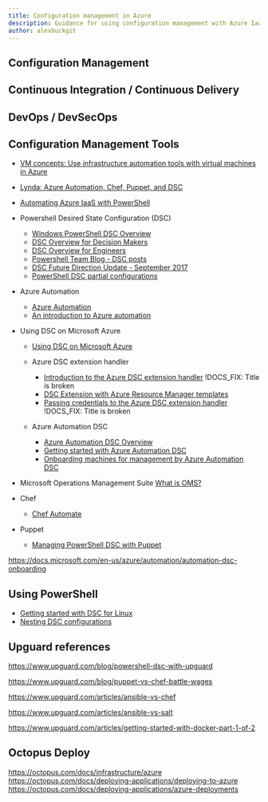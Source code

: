 ```yaml
---
title: Configuration management in Azure
description: Guidance for using configuration management with Azure IaaS
author: alexbuckgit
---
```


## Configuration Management

## Continuous Integration / Continuous Delivery

## DevOps / DevSecOps

## Configuration Management Tools

- [VM concepts: Use infrastructure automation tools with virtual machines in Azure](https://docs.microsoft.com/en-us/azure/virtual-machines/windows/infrastructure-automation)
- [Lynda: Azure Automation, Chef, Puppet, and DSC](https://www.lynda.com/Azure-tutorials/Azure-Automation-Chef-Puppet-Desired-State-Configuration-DSC/584484/669191-4.html)
- [Automating Azure IaaS with PowerShell](https://channel9.msdn.com/Events/Ignite/New-Zealand-2016/M346)

- Powershell Desired State Configuration (DSC)
	- [Windows PowerShell DSC Overview](https://docs.microsoft.com/en-us/powershell/dsc/overview)
	- [DSC Overview for Decision Makers](https://docs.microsoft.com/en-us/powershell/dsc/decisionmaker)
	- [DSC Overview for Engineers](https://docs.microsoft.com/en-us/powershell/dsc/dscforengineers)
	- [Powershell Team Blog - DSC posts](https://blogs.msdn.microsoft.com/powershell/tag/dsc/)
	- [DSC Future Direction Update - September 2017](https://blogs.msdn.microsoft.com/powershell/2017/09/12/dsc-future-direction-update/)
	- [PowerShell DSC partial configurations](https://docs.microsoft.com/en-us/powershell/dsc/partialconfigs)

- Azure Automation
	- [Azure Automation](https://docs.microsoft.com/en-us/azure/automation/)
	- [An introduction to Azure automation](https://docs.microsoft.com/en-us/azure/automation/automation-intro)

- Using DSC on Microsoft Azure
	- [Using DSC on Microsoft Azure](https://docs.microsoft.com/en-us/powershell/dsc/azuredsc)
	
	- Azure DSC extension handler
		- [Introduction to the Azure DSC extension handler](https://docs.microsoft.com/en-us/azure/virtual-machines/windows/extensions-dsc-overview)
			!DOCS_FIX: Title is broken
		- [DSC Extension with Azure Resource Manager templates](https://docs.microsoft.com/azure/virtual-machines/virtual-machines-windows-extensions-dsc-template)
		- [Passing credentials to the Azure DSC extension handler](https://docs.microsoft.com/azure/virtual-machines/virtual-machines-windows-extensions-dsc-credentials)
			!DOCS_FIX: Title is broken

	- Azure Automation DSC
		- [Azure Automation DSC Overview](https://docs.microsoft.com/en-us/azure/automation/automation-dsc-overview)
		- [Getting started with Azure Automation DSC](https://docs.microsoft.com/en-us/azure/automation/automation-dsc-getting-started)
		- [Onboarding machines for management by Azure Automation DSC](https://docs.microsoft.com/en-us/azure/automation/automation-dsc-onboarding)

- Microsoft Operations Management Suite
	[What is OMS?](https://docs.microsoft.com/en-us/azure/operations-management-suite/operations-management-suite-overview)

- Chef
	- [Chef Automate](https://pages.chef.io/rs/255-VFB-268/images/chef-Azure-datasheet-2017.pdf)

- Puppet
	- [Managing PowerShell DSC with Puppet](https://puppet.com/blog/managing-powershell-dsc-puppet)



https://docs.microsoft.com/en-us/azure/automation/automation-dsc-onboarding

## Using PowerShell





- [Getting started with DSC for Linux](https://docs.microsoft.com/en-us/powershell/dsc/lnxgettingstarted)
- [Nesting DSC configurations](https://docs.microsoft.com/en-us/powershell/dsc/compositeconfigs)







## Upguard references

https://www.upguard.com/blog/powershell-dsc-with-upguard

https://www.upguard.com/blog/puppet-vs-chef-battle-wages

https://www.upguard.com/articles/ansible-vs-chef

https://www.upguard.com/articles/ansible-vs-salt

https://www.upguard.com/articles/getting-started-with-docker-part-1-of-2



## Octopus Deploy

https://octopus.com/docs/infrastructure/azure
https://octopus.com/docs/deploying-applications/deploying-to-azure
https://octopus.com/docs/deploying-applications/azure-deployments
